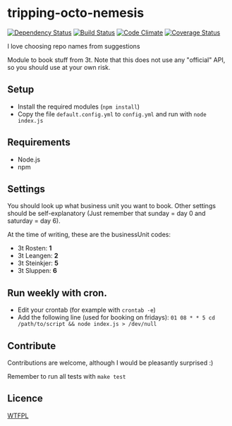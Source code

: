 tripping-octo-nemesis
=====================
[![Dependency Status](https://david-dm.org/eiriksm/tripping-octo-nemesis.png)](https://david-dm.org/eiriksm/tripping-octo-nemesis)
[![Build Status](https://secure.travis-ci.org/eiriksm/tripping-octo-nemesis.png)](http://travis-ci.org/eiriksm/tripping-octo-nemesis)
[![Code Climate](https://codeclimate.com/github/eiriksm/tripping-octo-nemesis.png)](https://codeclimate.com/github/eiriksm/tripping-octo-nemesis)
[![Coverage Status](https://coveralls.io/repos/eiriksm/tripping-octo-nemesis/badge.png)](https://coveralls.io/r/eiriksm/tripping-octo-nemesis)

I love choosing repo names from suggestions

Module to book stuff from 3t. Note that this does not use any "official" API, so
you should use at your own risk.

## Setup
- Install the required modules (`npm install`)
- Copy the file `default.config.yml` to `config.yml` and run with `node
index.js`

## Requirements
- Node.js
- npm

## Settings
You should look up what business unit you want to book. Other settings should
be self-explanatory (Just remember that sunday = day 0 and saturday = day 6).

At the time of writing, these are the businessUnit codes:
- 3t Rosten: __1__
- 3t Leangen: __2__
- 3t Steinkjer: __5__
- 3t Sluppen: __6__

## Run weekly with cron.
- Edit your crontab (for example with `crontab -e`)
- Add the following line (used for booking on fridays):
```01 08 * * 5 cd /path/to/script && node index.js > /dev/null```

## Contribute
Contributions are welcome, although I would be pleasantly surprised :)

Remember to run all tests with `make test`

## Licence
[WTFPL](http://en.wikipedia.org/wiki/WTFPL)
